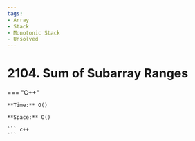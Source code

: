 ```yaml
---
tags:
- Array
- Stack
- Monotonic Stack
- Unsolved
---
```



# 2104. Sum of Subarray Ranges

=== "C++"

    **Time:** O()

    **Space:** O()

    ``` c++
    ```